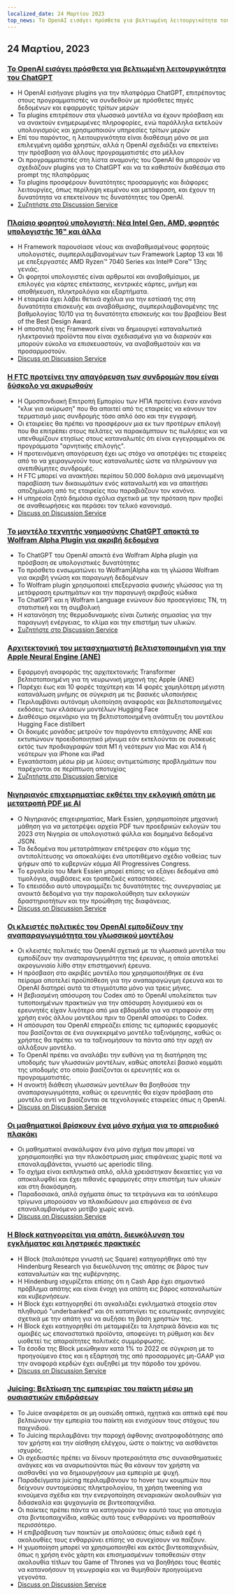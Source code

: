 ```yaml
---
localized_date: 24 Μαρτίου 2023
top_news: Το OpenAI εισάγει πρόσθετα για βελτιωμένη λειτουργικότητα του ChatGPT
---
```


## 24 Μαρτίου, 2023

### [Το OpenAI εισάγει πρόσθετα για βελτιωμένη λειτουργικότητα του ChatGPT](https://openai.com/blog/chatgpt-plugins)

- Η OpenAI εισήγαγε plugins για την πλατφόρμα ChatGPT, επιτρέποντας στους προγραμματιστές να συνδεθούν με πρόσθετες πηγές δεδομένων και εφαρμογές τρίτων μερών
- Τα plugins επιτρέπουν στα γλωσσικά μοντέλα να έχουν πρόσβαση και να ανακτούν ενημερωμένες πληροφορίες, ενώ παράλληλα εκτελούν υπολογισμούς και χρησιμοποιούν υπηρεσίες τρίτων μερών
- Επί του παρόντος, η λειτουργικότητα είναι διαθέσιμη μόνο σε μια επιλεγμένη ομάδα χρηστών, αλλά η OpenAI σχεδιάζει να επεκτείνει την πρόσβαση για άλλους προγραμματιστές στο μέλλον
- Οι προγραμματιστές στη λίστα αναμονής του OpenAI θα μπορούν να σχεδιάζουν plugins για το ChatGPT και να τα καθιστούν διαθέσιμα στο prompt της πλατφόρμας
- Τα plugins προσφέρουν δυνατότητες προσαρμογής και διάφορες λειτουργίες, όπως περίληψη κειμένου και μετάφραση, και έχουν τη δυνατότητα να επεκτείνουν τις δυνατότητες του OpenAI.
- [Συζητήστε στο Discussion Service](http://news.ycombinator.com/item?id=35277677)

### [Πλαίσιο φορητού υπολογιστή: Νέα Intel Gen, AMD, φορητός υπολογιστής 16" και άλλα](https://frame.work/)

- Η Framework παρουσίασε νέους και αναβαθμισμένους φορητούς υπολογιστές, συμπεριλαμβανομένων των Framework Laptop 13 και 16 με επεξεργαστές AMD Ryzen™ 7040 Series και Intel® Core™ 13ης γενιάς.
- Οι φορητοί υπολογιστές είναι αρθρωτοί και αναβαθμίσιμοι, με επιλογές για κάρτες επέκτασης, κεντρικές κάρτες, μνήμη και αποθήκευση, πληκτρολόγια και εξαρτήματα.
- Η εταιρεία έχει λάβει θετικά σχόλια για την εστίασή της στη δυνατότητα επισκευής και αναβάθμισης, συμπεριλαμβανομένης της βαθμολογίας 10/10 για τη δυνατότητα επισκευής και του βραβείου Best of the Best Design Award.
- Η αποστολή της Framework είναι να δημιουργεί καταναλωτικά ηλεκτρονικά προϊόντα που είναι σχεδιασμένα για να διαρκούν και μπορούν εύκολα να επισκευαστούν, να αναβαθμιστούν και να προσαρμοστούν.
- [Discuss on Discussion Service](http://news.ycombinator.com/item?id=35277660)

### [Η FTC προτείνει την απαγόρευση των συνδρομών που είναι δύσκολο να ακυρωθούν](https://www.theverge.com/2023/3/23/23652373/ftc-click-to-cancel-subscription-service-dark-patterns-ban)

- Η Ομοσπονδιακή Επιτροπή Εμπορίου των ΗΠΑ προτείνει έναν κανόνα "κλικ για ακύρωση" που θα απαιτεί από τις εταιρείες να κάνουν τον τερματισμό μιας συνδρομής τόσο απλό όσο και την εγγραφή.
- Οι εταιρείες θα πρέπει να προσφέρουν μια εκ των προτέρων επιλογή που θα επιτρέπει στους πελάτες να παρακάμπτουν τις πωλήσεις και να υπενθυμίζουν ετησίως στους καταναλωτές ότι είναι εγγεγραμμένοι σε προγράμματα "αρνητικής επιλογής".
- Η προτεινόμενη απαγόρευση έχει ως στόχο να αποτρέψει τις εταιρείες από το να χειραγωγούν τους καταναλωτές ώστε να πληρώνουν για ανεπιθύμητες συνδρομές.
- Η FTC μπορεί να ανακτήσει περίπου 50.000 δολάρια ανά μεμονωμένη παραβίαση των δικαιωμάτων ενός καταναλωτή και να απαιτήσει αποζημίωση από τις εταιρείες που παραβιάζουν τον κανόνα.
- Η υπηρεσία ζητά δημόσια σχόλια σχετικά με την πρόταση πριν προβεί σε αναθεωρήσεις και περάσει τον τελικό κανονισμό.
- [Discuss on Discussion Service](http://news.ycombinator.com/item?id=35274519)

### [Το μοντέλο τεχνητής νοημοσύνης ChatGPT αποκτά το Wolfram Alpha Plugin για ακριβή δεδομένα](https://writings.stephenwolfram.com/2023/03/chatgpt-gets-its-wolfram-superpowers/)

- Το ChatGPT του OpenAI αποκτά ένα Wolfram Alpha plugin για πρόσβαση σε υπολογιστικές δυνατότητες
- Το πρόσθετο ενσωματώνει το Wolfram|Alpha και τη γλώσσα Wolfram για ακριβή γνώση και παραγωγή δεδομένων
- Το Wolfram plugin χρησιμοποιεί επεξεργασία φυσικής γλώσσας για τη μετάφραση ερωτημάτων και την παραγωγή ακριβούς κώδικα
- Το ChatGPT και η Wolfram Language ενώνουν δύο προσεγγίσεις ΤΝ, τη στατιστική και τη συμβολική
- Η κατανόηση της θερμοδυναμικής είναι ζωτικής σημασίας για την παραγωγή ενέργειας, το κλίμα και την επιστήμη των υλικών.
- [Συζητήστε στο Discussion Service](http://news.ycombinator.com/item?id=35277925)

### [Αρχιτεκτονική του μετασχηματιστή βελτιστοποιημένη για την Apple Neural Engine (ANE)](https://github.com/apple/ml-ane-transformers)

- Εφαρμογή αναφοράς της αρχιτεκτονικής Transformer βελτιστοποιημένη για τη νευρωνική μηχανή της Apple (ANE)
- Παρέχει έως και 10 φορές ταχύτερη και 14 φορές χαμηλότερη μέγιστη κατανάλωση μνήμης σε σύγκριση με τις βασικές υλοποιήσεις
- Περιλαμβάνει αυτόνομη υλοποίηση αναφοράς και βελτιστοποιημένες εκδόσεις των κλάσεων μοντέλων Hugging Face
- Διαθέσιμο σεμινάριο για τη βελτιστοποιημένη ανάπτυξη του μοντέλου Hugging Face distilbert
- Οι δοκιμές μονάδας μετρούν τον παράγοντα επιτάχυνσης ANE και εκτυπώνουν προειδοποιητικό μήνυμα εάν εκτελούνται σε συσκευές εκτός των προδιαγραφών τσιπ M1 ή νεότερων για Mac και A14 ή νεότερων για iPhone και iPad
- Εγκατάσταση μέσω pip με λύσεις αντιμετώπισης προβλημάτων που παρέχονται σε περίπτωση αποτυχίας
- [Συζητήστε στο Discussion Service](http://news.ycombinator.com/item?id=35282325)

### [Νιγηριανός επιχειρηματίας εκθέτει την εκλογική απάτη με μετατροπή PDF με AI](https://markessien.com/posts/drama_of_transcription/)

- Ο Νιγηριανός επιχειρηματίας, Mark Essien, χρησιμοποίησε μηχανική μάθηση για να μετατρέψει αρχεία PDF των προεδρικών εκλογών του 2023 στη Νιγηρία σε υπολογιστικά φύλλα και δομημένα δεδομένα JSON.
- Τα δεδομένα που μετατράπηκαν επέτρεψαν στο κόμμα της αντιπολίτευσης να αποκαλύψει ένα υποτιθέμενο σχέδιο νοθείας των ψήφων από το κυβερνών κόμμα All Progressives Congress.
- Το εργαλείο του Mark Essien μπορεί επίσης να εξάγει δεδομένα από τιμολόγια, συμβάσεις και τραπεζικές καταστάσεις.
- Το επεισόδιο αυτό υπογραμμίζει τις δυνατότητες της συνεργασίας με ανοικτά δεδομένα για την παρακολούθηση των εκλογικών δραστηριοτήτων και την προώθηση της διαφάνειας.
- [Discuss on Discussion Service](http://news.ycombinator.com/item?id=35272227)

### [Οι κλειστές πολιτικές του OpenAI εμποδίζουν την αναπαραγωγιμότητα του γλωσσικού μοντέλου](https://aisnakeoil.substack.com/p/openais-policies-hinder-reproducible)

- Οι κλειστές πολιτικές του OpenAI σχετικά με τα γλωσσικά μοντέλα του εμποδίζουν την αναπαραγωγιμότητα της έρευνας, η οποία αποτελεί ακρογωνιαίο λίθο στην επιστημονική έρευνα.
- Η πρόσβαση στο ακριβές μοντέλο που χρησιμοποιήθηκε σε ένα πείραμα αποτελεί προϋπόθεση για την αναπαραγώγιμη έρευνα και το OpenAI διατηρεί αυτά τα στιγμιότυπα μόνο για τρεις μήνες.
- Η βεβιασμένη απόσυρση του Codex από το OpenAI υπολείπεται των τυποποιημένων πρακτικών για την απόσυρση λογισμικού και οι ερευνητές είχαν λιγότερο από μια εβδομάδα για να στραφούν στη χρήση ενός άλλου μοντέλου πριν το OpenAI αποσύρει το Codex.
- Η απόσυρση του OpenAI επηρεάζει επίσης τις εμπορικές εφαρμογές που βασίζονται σε ένα συγκεκριμένο μοντέλο ταξινόμησης, καθώς οι χρήστες θα πρέπει να τα ταξινομήσουν τα πάντα από την αρχή αν αλλάξουν μοντέλο.
- Το OpenAI πρέπει να αναλάβει την ευθύνη για τη διατήρηση της υποδομής των γλωσσικών μοντέλων, καθώς αποτελεί βασικό κομμάτι της υποδομής στο οποίο βασίζονται οι ερευνητές και οι προγραμματιστές.
- Η ανοικτή διάθεση γλωσσικών μοντέλων θα βοηθούσε την αναπαραγωγιμότητα, καθώς οι ερευνητές θα είχαν πρόσβαση στο μοντέλο αντί να βασίζονται σε τεχνολογικές εταιρείες όπως η OpenAI.
- [Discuss on Discussion Service](http://news.ycombinator.com/item?id=35269304)

### [Οι μαθηματικοί βρίσκουν ένα μόνο σχήμα για το απεριοδικό πλακάκι](https://www.newscientist.com/article/2365363-mathematicians-discover-shape-that-can-tile-a-wall-and-never-repeat/)

- Οι μαθηματικοί ανακάλυψαν ένα μόνο σχήμα που μπορεί να χρησιμοποιηθεί για την πλακόστρωση μιας επιφάνειας χωρίς ποτέ να επαναλαμβάνεται, γνωστό ως aperiodic tiling.
- Το σχήμα είναι εκπληκτικά απλό, αλλά χρειάστηκαν δεκαετίες για να αποκαλυφθεί και έχει πιθανές εφαρμογές στην επιστήμη των υλικών και στη διακόσμηση.
- Παραδοσιακά, απλά σχήματα όπως τα τετράγωνα και τα ισόπλευρα τρίγωνα μπορούσαν να πλακιδώσουν μια επιφάνεια σε ένα επαναλαμβανόμενο μοτίβο χωρίς κενά.
- [Discuss on Discussion Service](http://news.ycombinator.com/item?id=35273707)

### [Η Block κατηγορείται για απάτη, διευκόλυνση του εγκλήματος και ληστρικές πρακτικές](https://hindenburgresearch.com/block/)

- Η Block (παλαιότερα γνωστή ως Square) κατηγορήθηκε από την Hindenburg Research για διευκόλυνση της απάτης σε βάρος των καταναλωτών και της κυβέρνησης.
- Η Hindenburg ισχυρίζεται επίσης ότι η Cash App έχει σημαντικό πρόβλημα απάτης και είναι ένοχη για απάτη εις βάρος καταναλωτών και κυβερνήσεων.
- Η Block έχει κατηγορηθεί ότι αγκαλιάζει εγκληματικά στοιχεία στον πληθυσμό "underbanked" και ότι καταπνίγει τις εσωτερικές ανησυχίες σχετικά με την απάτη για να αυξήσει τη βάση χρηστών της.
- Η Block έχει κατηγορηθεί ότι μεταμφιέζει τα ληστρικά δάνεια και τις αμοιβές ως επαναστατικά προϊόντα, αποφεύγει τη ρύθμιση και δεν υιοθετεί τις απαραίτητες πολιτικές συμμόρφωσης.
- Τα έσοδα της Block μειώθηκαν κατά 1% το 2022 σε σύγκριση με το προηγούμενο έτος και η εξάρτησή της από προσαρμογές μη-GAAP για την αναφορά κερδών έχει αυξηθεί με την πάροδο του χρόνου.
- [Discuss on Discussion Service](http://news.ycombinator.com/item?id=35273782)

### [Juicing: Βελτίωση της εμπειρίας του παίκτη μέσω μη ουσιαστικών επιδράσεων](https://garden.bradwoods.io/notes/design/juice)

- Το Juice αναφέρεται σε μη ουσιώδη οπτικά, ηχητικά και απτικά εφέ που βελτιώνουν την εμπειρία του παίκτη και ενισχύουν τους στόχους του παιχνιδιού.
- Το Juicing περιλαμβάνει την παροχή άφθονης ανατροφοδότησης από τον χρήστη και την αίσθηση ελέγχου, ώστε ο παίκτης να αισθάνεται ισχυρός.
- Οι σχεδιαστές πρέπει να δίνουν προτεραιότητα στις συναισθηματικές ανάγκες και να αναρωτιούνται πώς θα κάνουν τον χρήστη να αισθανθεί για να δημιουργήσουν μια εμπειρία με ψυχή.
- Παραδείγματα juicing περιλαμβάνουν το hover των κουμπιών που δείχνουν συντομεύσεις πληκτρολογίου, τη χρήση tweening για κινούμενα σχέδια και την ενεργοποίηση σεναριακών ακολουθιών για διδασκαλία και ψυχαγωγία σε βιντεοπαιχνίδια.
- Οι παίκτες πρέπει πάντα να κατηγορούν τον εαυτό τους για αποτυχία στα βιντεοπαιχνίδια, καθώς αυτό τους ενθαρρύνει να προσπαθούν περισσότερο.
- Η επιβράβευση των παικτών με απολαύσεις όπως ειδικά εφέ ή ακολουθίες τους ενθαρρύνει επίσης να συνεχίσουν να παίζουν.
- Η χυμοποίηση μπορεί να χρησιμοποιηθεί και εκτός βιντεοπαιχνιδιών, όπως η χρήση ενός χάρτη και επισημασμένων τοποθεσιών στην ακολουθία τίτλων του Game of Thrones για να βοηθήσει τους θεατές να κατανοήσουν τη γεωγραφία και να θυμηθούν προηγούμενα γεγονότα.
- [Discuss on Discussion Service](http://news.ycombinator.com/item?id=35273139)
